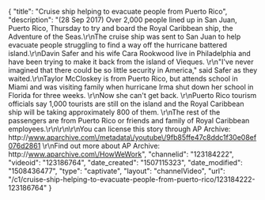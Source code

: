 {
    "title": "Cruise ship helping to evacuate people from Puerto Rico",
    "description": "(28 Sep 2017) Over 2,000 people lined up in San Juan, Puerto Rico, Thursday to try and board the Royal Caribbean ship, the Adventure of the Seas.\r\nThe cruise ship was sent to San Juan to help evacuate people struggling to find a way off the hurricane battered island.\r\nDavin Safer and his wife Cara Rookwood live in Philadelphia and have been trying to make it back from the island of Vieques.  \r\n\"I've never imagined that there could be so little security in America,\" said Safer as they waited.\r\nTaylor McCloskey is from Puerto Rico, but attends school in Miami and was visiting family when hurricane Irma shut down her school in Florida for three weeks.  \r\nNow she can't get back.  \r\nPuerto Rico tourism officials say 1,000 tourists are still on the island and the Royal Caribbean ship will be taking approximately 800 of them.  \r\nThe rest of the passengers are from Puerto Rico or friends and family of Royal Caribbean employees.\r\n\r\n\r\nYou can license this story through AP Archive: http:\/\/www.aparchive.com\/metadata\/youtube\/9fb85ffe47c8ddc1f30e08ef076d2861 \r\nFind out more about AP Archive: http:\/\/www.aparchive.com\/HowWeWork",
    "channelid": "123184222",
    "videoid": "123186764",
    "date_created": "1507115323",
    "date_modified": "1508436477",
    "type": "captivate",
    "layout": "channelVideo",
    "url": "\/c1\/cruise-ship-helping-to-evacuate-people-from-puerto-rico\/123184222-123186764"
}